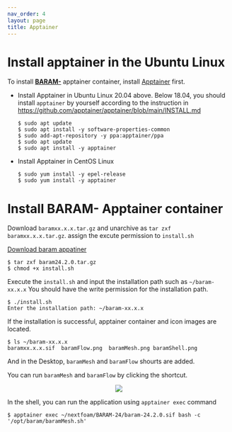 ```yaml
---
nav_order: 4
layout: page
title: Apptainer
---
```


# Install apptainer in the Ubuntu Linux

To install [**BARAM-**](https://baramcfd.org) apptainer container, install [Apptainer](https://apptainer.org/) first.

- Install Apptainer in Ubuntu Linux 20.04 above. Below 18.04, you should install `apptainer` by yourself according to the instruction in https://github.com/apptainer/apptainer/blob/main/INSTALL.md

    ```
    $ sudo apt update
    $ sudo apt install -y software-properties-common
    $ sudo add-apt-repository -y ppa:apptainer/ppa
    $ sudo apt update
    $ sudo apt install -y apptainer
    ```


- Install Apptainer in CentOS Linux
    ```
    $ sudo yum install -y epel-release
    $ sudo yum install -y apptainer
    ```

# Install BARAM- Apptainer container

Download `baramxx.x.x.tar.gz` and unarchive as `tar zxf baramxx.x.x.tar.gz`. assign the excute permission to `install.sh`

[Download baram appatiner](https://1drv.ms/f/s!AjRLfBSDK0kve_dcH66P_u7Itfo?e=KIPMGg)
```
$ tar zxf baram24.2.0.tar.gz
$ chmod +x install.sh
```

Execute the `install.sh` and input the installation path such as `~/baram-xx.x.x` You should have the write permission for the installation path.

```
$ ./install.sh
Enter the installation path: ~/baram-xx.x.x
```
If the installation is successful, apptainer container and icon images are located.
```
$ ls ~/baram-xx.x.x
baramxx.x.x.sif  baramFlow.png  baramMesh.png baramShell.png
```
And in the Desktop, `baramMesh` and `baramFlow` shourts are added.

You can run `baramMesh` and `baramFlow` by clicking the shortcut.

<p align='center'>
    <img src="https://github.com/nextfoam/baram-pages/raw/main/screenshots/ApptainerImage.png"><br>
</p>

In the shell, you can run the application using `apptainer exec` command
```
$ apptainer exec ~/nextfoam/BARAM-24/baram-24.2.0.sif bash -c '/opt/baram/baramMesh.sh'
```
